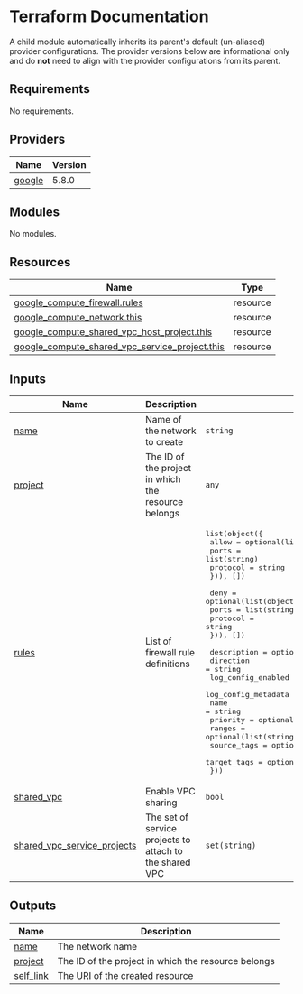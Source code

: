 # Terraform Documentation

A child module automatically inherits its parent's default (un-aliased) provider configurations. The provider versions below are informational only and do **not** need to align with the provider configurations from its parent.

<!-- BEGINNING OF PRE-COMMIT-TERRAFORM DOCS HOOK -->
## Requirements

No requirements.

## Providers

| Name | Version |
|------|---------|
| <a name="provider_google"></a> [google](#provider\_google) | 5.8.0 |

## Modules

No modules.

## Resources

| Name | Type |
|------|------|
| [google_compute_firewall.rules](https://registry.terraform.io/providers/hashicorp/google/latest/docs/resources/compute_firewall) | resource |
| [google_compute_network.this](https://registry.terraform.io/providers/hashicorp/google/latest/docs/resources/compute_network) | resource |
| [google_compute_shared_vpc_host_project.this](https://registry.terraform.io/providers/hashicorp/google/latest/docs/resources/compute_shared_vpc_host_project) | resource |
| [google_compute_shared_vpc_service_project.this](https://registry.terraform.io/providers/hashicorp/google/latest/docs/resources/compute_shared_vpc_service_project) | resource |

## Inputs

| Name | Description | Type | Default | Required |
|------|-------------|------|---------|:--------:|
| <a name="input_name"></a> [name](#input\_name) | Name of the network to create | `string` | `"osinfra-vpc"` | no |
| <a name="input_project"></a> [project](#input\_project) | The ID of the project in which the resource belongs | `any` | n/a | yes |
| <a name="input_rules"></a> [rules](#input\_rules) | List of firewall rule definitions | <pre>list(object({<br>    allow = optional(list(object({<br>      ports    = list(string)<br>      protocol = string<br>    })), [])<br><br>    deny = optional(list(object({<br>      ports    = list(string)<br>      protocol = string<br>    })), [])<br><br>    description         = optional(string)<br>    direction           = string<br>    log_config_enabled  = optional(bool, true)<br>    log_config_metadata = optional(string, "INCLUDE_ALL_METADATA")<br>    name                = string<br>    priority            = optional(number)<br>    ranges              = optional(list(string))<br>    source_tags         = optional(list(string))<br>    target_tags         = optional(list(string))<br>  }))</pre> | `[]` | no |
| <a name="input_shared_vpc"></a> [shared\_vpc](#input\_shared\_vpc) | Enable VPC sharing | `bool` | `false` | no |
| <a name="input_shared_vpc_service_projects"></a> [shared\_vpc\_service\_projects](#input\_shared\_vpc\_service\_projects) | The set of service projects to attach to the shared VPC | `set(string)` | `[]` | no |

## Outputs

| Name | Description |
|------|-------------|
| <a name="output_name"></a> [name](#output\_name) | The network name |
| <a name="output_project"></a> [project](#output\_project) | The ID of the project in which the resource belongs |
| <a name="output_self_link"></a> [self\_link](#output\_self\_link) | The URI of the created resource |
<!-- END OF PRE-COMMIT-TERRAFORM DOCS HOOK -->
